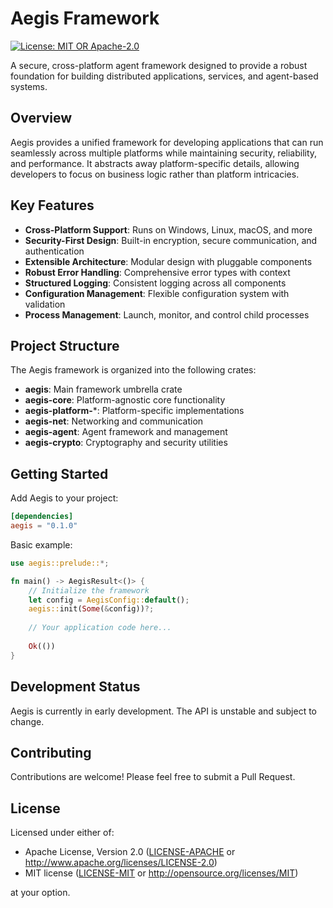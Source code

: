 # Aegis Framework

[![License: MIT OR Apache-2.0](https://img.shields.io/badge/License-MIT%20OR%20Apache--2.0-blue.svg)](https://opensource.org/licenses/MIT)

A secure, cross-platform agent framework designed to provide a robust foundation for building distributed applications, services, and agent-based systems.

## Overview

Aegis provides a unified framework for developing applications that can run seamlessly across multiple platforms while maintaining security, reliability, and performance. It abstracts away platform-specific details, allowing developers to focus on business logic rather than platform intricacies.

## Key Features

- **Cross-Platform Support**: Runs on Windows, Linux, macOS, and more
- **Security-First Design**: Built-in encryption, secure communication, and authentication
- **Extensible Architecture**: Modular design with pluggable components
- **Robust Error Handling**: Comprehensive error types with context
- **Structured Logging**: Consistent logging across all components
- **Configuration Management**: Flexible configuration system with validation
- **Process Management**: Launch, monitor, and control child processes

## Project Structure

The Aegis framework is organized into the following crates:

- **aegis**: Main framework umbrella crate
- **aegis-core**: Platform-agnostic core functionality
- **aegis-platform-***: Platform-specific implementations
- **aegis-net**: Networking and communication
- **aegis-agent**: Agent framework and management
- **aegis-crypto**: Cryptography and security utilities

## Getting Started

Add Aegis to your project:

```toml
[dependencies]
aegis = "0.1.0"
```

Basic example:

```rust
use aegis::prelude::*;

fn main() -> AegisResult<()> {
    // Initialize the framework
    let config = AegisConfig::default();
    aegis::init(Some(&config))?;
    
    // Your application code here...
    
    Ok(())
}
```

## Development Status

Aegis is currently in early development. The API is unstable and subject to change.

## Contributing

Contributions are welcome! Please feel free to submit a Pull Request.

## License

Licensed under either of:

- Apache License, Version 2.0 ([LICENSE-APACHE](LICENSE-APACHE) or http://www.apache.org/licenses/LICENSE-2.0)
- MIT license ([LICENSE-MIT](LICENSE-MIT) or http://opensource.org/licenses/MIT)

at your option. 